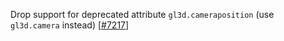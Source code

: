 Drop support for deprecated attribute `gl3d.cameraposition` (use `gl3d.camera` instead) [[#7217](https://github.com/plotly/plotly.js/pull/7217)]